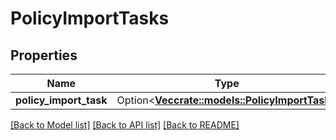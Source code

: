 # PolicyImportTasks

## Properties

Name | Type | Description | Notes
------------ | ------------- | ------------- | -------------
**policy_import_task** | Option<[**Vec<crate::models::PolicyImportTask>**](policyImportTask.md)> |  | [optional]

[[Back to Model list]](../README.md#documentation-for-models) [[Back to API list]](../README.md#documentation-for-api-endpoints) [[Back to README]](../README.md)


